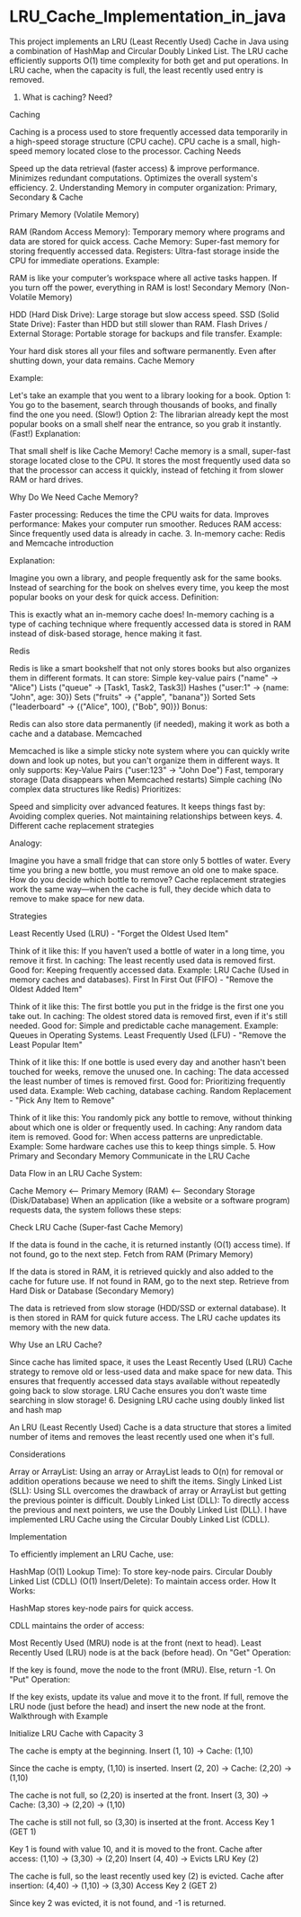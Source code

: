 # LRU_Cache_Implementation_in_java
This project implements an LRU (Least Recently Used) Cache in Java using a combination of HashMap and Circular Doubly Linked List. The LRU cache efficiently supports O(1) time complexity for both get and put operations. In LRU cache, when the capacity is full, the least recently used entry is removed.

1. What is caching? Need?

Caching

Caching is a process used to store frequently accessed data temporarily in a high-speed storage structure (CPU cache).
CPU cache is a small, high-speed memory located close to the processor.
Caching Needs

Speed up the data retrieval (faster access) & improve performance.
Minimizes redundant computations.
Optimizes the overall system's efficiency.
2. Understanding Memory in computer organization: Primary, Secondary & Cache

Primary Memory (Volatile Memory)

RAM (Random Access Memory): Temporary memory where programs and data are stored for quick access.
Cache Memory: Super-fast memory for storing frequently accessed data.
Registers: Ultra-fast storage inside the CPU for immediate operations.
Example:

RAM is like your computer’s workspace where all active tasks happen. If you turn off the power, everything in RAM is lost!
Secondary Memory (Non-Volatile Memory)

HDD (Hard Disk Drive): Large storage but slow access speed.
SSD (Solid State Drive): Faster than HDD but still slower than RAM.
Flash Drives / External Storage: Portable storage for backups and file transfer.
Example:

Your hard disk stores all your files and software permanently. Even after shutting down, your data remains.
Cache Memory

Example:

Let's take an example that you went to a library looking for a book.
Option 1: You go to the basement, search through thousands of books, and finally find the one you need. (Slow!)
Option 2: The librarian already kept the most popular books on a small shelf near the entrance, so you grab it instantly. (Fast!)
Explanation:

That small shelf is like Cache Memory!
Cache memory is a small, super-fast storage located close to the CPU. It stores the most frequently used data so that the processor can access it quickly, instead of fetching it from slower RAM or hard drives.

Why Do We Need Cache Memory?

Faster processing: Reduces the time the CPU waits for data.
Improves performance: Makes your computer run smoother.
Reduces RAM access: Since frequently used data is already in cache.
3. In-memory cache: Redis and Memcache introduction

Explanation:

Imagine you own a library, and people frequently ask for the same books. Instead of searching for the book on shelves every time, you keep the most popular books on your desk for quick access.
Definition:

This is exactly what an in-memory cache does!
In-memory caching is a type of caching technique where frequently accessed data is stored in RAM instead of disk-based storage, hence making it fast.

Redis

Redis is like a smart bookshelf that not only stores books but also organizes them in different formats. It can store:
Simple key-value pairs ("name" → "Alice")
Lists ("queue" → [Task1, Task2, Task3])
Hashes ("user:1" → {name: "John", age: 30})
Sets ("fruits" → {"apple", "banana"})
Sorted Sets ("leaderboard" → {("Alice", 100), ("Bob", 90)})
Bonus:

Redis can also store data permanently (if needed), making it work as both a cache and a database.
Memcached

Memcached is like a simple sticky note system where you can quickly write down and look up notes, but you can't organize them in different ways. It only supports:
Key-Value Pairs ("user:123" → "John Doe")
Fast, temporary storage (Data disappears when Memcached restarts)
Simple caching (No complex data structures like Redis)
Prioritizes:

Speed and simplicity over advanced features. It keeps things fast by:
Avoiding complex queries.
Not maintaining relationships between keys.
4. Different cache replacement strategies

Analogy:

Imagine you have a small fridge that can store only 5 bottles of water. Every time you bring a new bottle, you must remove an old one to make space. How do you decide which bottle to remove?
Cache replacement strategies work the same way—when the cache is full, they decide which data to remove to make space for new data.

Strategies

Least Recently Used (LRU) - "Forget the Oldest Used Item"

Think of it like this: If you haven’t used a bottle of water in a long time, you remove it first.
In caching: The least recently used data is removed first.
Good for: Keeping frequently accessed data.
Example: LRU Cache (Used in memory caches and databases).
First In First Out (FIFO) - "Remove the Oldest Added Item"

Think of it like this: The first bottle you put in the fridge is the first one you take out.
In caching: The oldest stored data is removed first, even if it's still needed.
Good for: Simple and predictable cache management.
Example: Queues in Operating Systems.
Least Frequently Used (LFU) - "Remove the Least Popular Item"

Think of it like this: If one bottle is used every day and another hasn't been touched for weeks, remove the unused one.
In caching: The data accessed the least number of times is removed first.
Good for: Prioritizing frequently used data.
Example: Web caching, database caching.
Random Replacement - "Pick Any Item to Remove"

Think of it like this: You randomly pick any bottle to remove, without thinking about which one is older or frequently used.
In caching: Any random data item is removed.
Good for: When access patterns are unpredictable.
Example: Some hardware caches use this to keep things simple.
5. How Primary and Secondary Memory Communicate in the LRU Cache

Data Flow in an LRU Cache System:

Cache Memory <-- Primary Memory (RAM) <-- Secondary Storage (Disk/Database)
When an application (like a website or a software program) requests data, the system follows these steps:

Check LRU Cache (Super-fast Cache Memory)

If the data is found in the cache, it is returned instantly (O(1) access time).
If not found, go to the next step.
Fetch from RAM (Primary Memory)

If the data is stored in RAM, it is retrieved quickly and also added to the cache for future use.
If not found in RAM, go to the next step.
Retrieve from Hard Disk or Database (Secondary Memory)

The data is retrieved from slow storage (HDD/SSD or external database).
It is then stored in RAM for quick future access.
The LRU cache updates its memory with the new data.

Why Use an LRU Cache?

Since cache has limited space, it uses the Least Recently Used (LRU) Cache strategy to remove old or less-used data and make space for new data.
This ensures that frequently accessed data stays available without repeatedly going back to slow storage.
LRU Cache ensures you don’t waste time searching in slow storage!
6. Designing LRU cache using doubly linked list and hash map

An LRU (Least Recently Used) Cache is a data structure that stores a limited number of items and removes the least recently used one when it's full.

Considerations

Array or ArrayList: Using an array or ArrayList leads to O(n) for removal or addition operations because we need to shift the items.
Singly Linked List (SLL): Using SLL overcomes the drawback of array or ArrayList but getting the previous pointer is difficult.
Doubly Linked List (DLL): To directly access the previous and next pointers, we use the Doubly Linked List (DLL).
I have implemented LRU Cache using the Circular Doubly Linked List (CDLL).

Implementation

To efficiently implement an LRU Cache, use:

HashMap (O(1) Lookup Time): To store key-node pairs.
Circular Doubly Linked List (CDLL) (O(1) Insert/Delete): To maintain access order.
How It Works:

HashMap stores key-node pairs for quick access.

CDLL maintains the order of access:

Most Recently Used (MRU) node is at the front (next to head).
Least Recently Used (LRU) node is at the back (before head).
On "Get" Operation:

If the key is found, move the node to the front (MRU).
Else, return -1.
On "Put" Operation:

If the key exists, update its value and move it to the front.
If full, remove the LRU node (just before the head) and insert the new node at the front.
Walkthrough with Example

Initialize LRU Cache with Capacity 3

The cache is empty at the beginning.
Insert (1, 10) → Cache: (1,10)

Since the cache is empty, (1,10) is inserted.
Insert (2, 20) → Cache: (2,20) → (1,10)

The cache is not full, so (2,20) is inserted at the front.
Insert (3, 30) → Cache: (3,30) → (2,20) → (1,10)

The cache is still not full, so (3,30) is inserted at the front.
Access Key 1 (GET 1)

Key 1 is found with value 10, and it is moved to the front.
Cache after access: (1,10) → (3,30) → (2,20)
Insert (4, 40) → Evicts LRU Key (2)

The cache is full, so the least recently used key (2) is evicted.
Cache after insertion: (4,40) → (1,10) → (3,30)
Access Key 2 (GET 2)

Since key 2 was evicted, it is not found, and -1 is returned.

